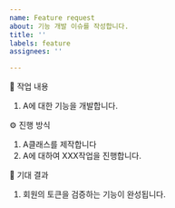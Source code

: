 ```yaml
---
name: Feature request
about: 기능 개발 이슈를 작성합니다.
title: ''
labels: feature
assignees: ''

---
```


👋 작업 내용
1. A에 대한 기능을 개발합니다.

⚙️ 진행 방식
1. A클래스를 제작합니다
2. A에 대하여 XXX작업을 진행합니다.

🎇 기대 결과

1. 회원의 토큰을 검증하는 기능이 완성됩니다.
